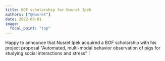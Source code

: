 ```yaml
---
title: BOF scholarship for Nusret Ipek 
authors: ["@Nusret"]
date: 2022-09-01
image:
  focal_point: "top"
---
```


Happy to announce that Nusret Ipek acquired a BOF scholarship with his project proposal "Automated, multi-modal behavior observation of pigs for studying social interactions and stress" !
<!--more-->
